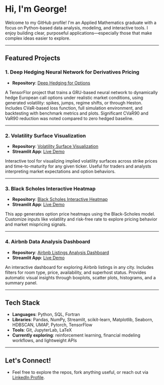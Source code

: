 # Hi, I'm George!

Welcome to my GitHub profile!
I'm an Applied Mathematics graduate with a focus on Python-based data analysis, modeling, and interactive tools. I enjoy building clear, purposeful applications—especially those that make complex ideas easier to explore.

---

## Featured Projects

### 1. Deep Hedging Neural Network for Derivatives Pricing  
- **Repository**: [Deep Hedging for Options](https://github.com/George-Dros/Deep-Hedging-Neural-Network-for-Derivatives-Pricing)

A TensorFlor project that trains a GRU-based neural network to dynamically hedge European call options under realistic market conditions, using generated volatility: spikes, jumps, regime shifts, or through Heston.  
Includes CVaR-based loss function, full simulation environment, and backtesting with benchmark metrics and plots. Significant CVaR90 and VaR90 reduction was noted compared to zero hedged baseline.

---

### 2. Volatility Surface Visualization
- **Repository**: [Volatility Surface Visualization](https://github.com/George-Dros/Volatility_Surface)
- **Streamlit App**: [Live Demo](https://implied-volatility-surface-app.streamlit.app/)

Interactive tool for visualizing implied volatility surfaces across strike prices and time-to-maturity for any given ticker. Useful for traders and analysts interpreting market expectations and option behaviors.

---

### 3. Black Scholes Interactive Heatmap
- **Repository**: [Black Scholes Interactive Heatmap](https://github.com/George-Dros/Black-Scholes-Interactive-heatmap)
- **Streamlit App**: [Live Demo](https://black-scholes-interactive-heatmap.streamlit.app/)

This app generates option price heatmaps using the Black-Scholes model. Customize inputs like volatility and risk-free rate to explore pricing behavior and market mispricing signals.

---

### 4. Airbnb Data Analysis Dashboard  
- **Repository**: [Airbnb Listings Analysis Dashboard](https://github.com/George-Dros/airbnb-data-analysis) 
- **Streamlit App**: [Live Demo](https://airbnb-data-analysis-4bt46peyrzkpvljg6fkqtz.streamlit.app/)

An interactive dashboard for exploring Airbnb listings in any city. Includes filters for room type, price, availability, and superhost status. Provides automatic visual insights through boxplots, scatter plots, histograms, and a summary panel.

---

## Tech Stack  

- **Languages**: Python, SQL, Fortran  
- **Libraries**: Pandas, NumPy, Streamlit, scikit-learn, Matplotlib, Seaborn, HDBSCAN, UMAP, Pytorch, TensorFlow   
- **Tools**: Git, JupyterLab, LaTeX  
- **Currently exploring**: reinforcement learning, financial modeling workflows, and lightweight APIs

---

## Let's Connect!
- Feel free to explore the repos, fork anything useful, or reach out via [LinkedIn Profile](https://www.linkedin.com/in/georgios-drosogiannis/).
